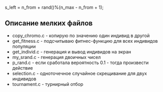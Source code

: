 s_left = n_from + rand()%(n_max - n_from + 1);

## Описание мелких файлов

- copy_chromo.c - копирую по значению один индивид в другой
- get_fitness.c - подсчитываю фитнес-функцию для всех индивидов популяции
- get_individ.c - генерация и вывод индивидов на экран
- my_srand.c - генерация двоичных чисел
- p_rand.c - если сработала вероятность 0.1 - тогда произвести действие
- selection.c - одноточечное случайное скрещивание для двух индивидов
- tournament.c - турнирный отбор
